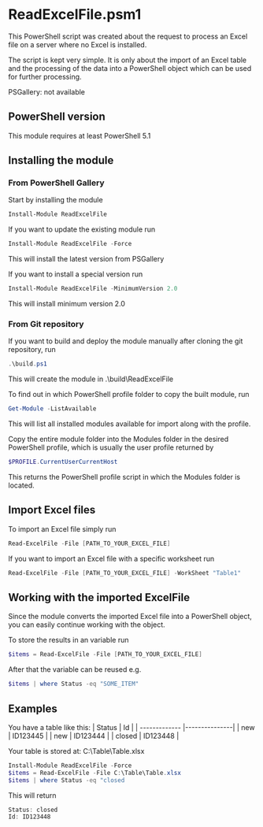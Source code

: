 # ReadExcelFile.psm1

This PowerShell script was created about the request to process an Excel file on a server where no Excel is installed.

The script is kept very simple. It is only about the import of an Excel table and the processing of the data into a PowerShell object which can be used for further processing.

PSGallery: not available

## PowerShell version

This module requires at least PowerShell 5.1

## Installing the module
### From PowerShell Gallery
Start by installing the module
```powershell
Install-Module ReadExcelFile
```

If you want to update the existing module run
```powershell
Install-Module ReadExcelFile -Force
```
This will install the latest version from PSGallery

If you want to install a special version run
```powershell
Install-Module ReadExcelFile -MinimumVersion 2.0
```
This will install minimum version 2.0

### From Git repository
If you want to build and deploy the module manually after cloning the git repository, run
```powershell
.\build.ps1
```

This will create the module in .\build\ReadExcelFile

To find out in which PowerShell profile folder to copy the built module, run
```powershell
Get-Module -ListAvailable
```

This will list all installed modules available for import along with the profile.

Copy the entire module folder into the Modules folder in the desired PowerShell profile, which is usually the user profile returned by
```powershell
$PROFILE.CurrentUserCurrentHost
```

This returns the PowerShell profile script in which the Modules folder is located.

## Import Excel files
To import an Excel file simply run
```powershell
Read-ExcelFile -File [PATH_TO_YOUR_EXCEL_FILE]
```

If you want to import an Excel file with a specific worksheet run
```powershell
Read-ExcelFile -File [PATH_TO_YOUR_EXCEL_FILE] -WorkSheet "Table1"
```

## Working with the imported ExcelFile
Since the module converts the imported Excel file into a PowerShell object, you can easily continue working with the object.

To store the results in an variable run
```powershell
$items = Read-ExcelFile -File [PATH_TO_YOUR_EXCEL_FILE]
```
After that the variable can be reused e.g. 
```powershell
$items | where Status -eq "SOME_ITEM"
```

## Examples
You have a table like this:
| Status        | Id            |
| ------------- |---------------|
| new           | ID123445      |
| new           | ID123444      |
| closed        | ID123448      |

Your table is stored at: C:\Table\Table.xlsx

```powershell
Install-Module ReadExcelFile -Force
$items = Read-ExcelFile -File C:\Table\Table.xlsx
$items | where Status -eq "closed
```
This will return

```powershell
Status: closed
Id: ID123448
```

